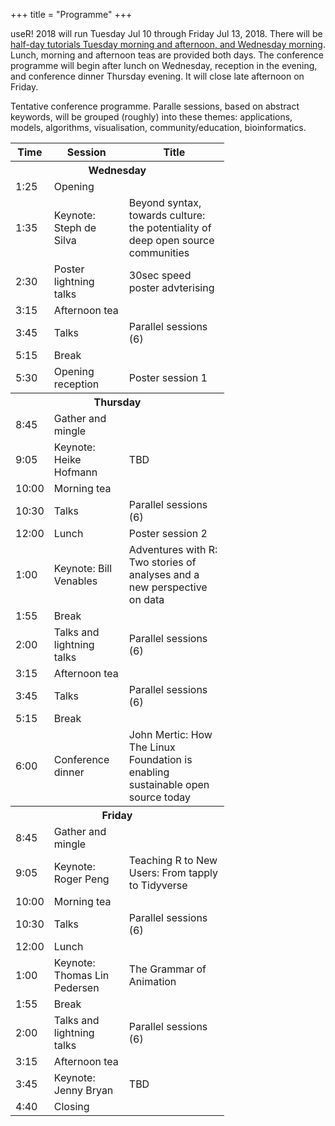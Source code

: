 +++
title = "Programme"
+++

useR! 2018 will run Tuesday Jul 10 through Friday Jul 13, 2018. There will be [half-day tutorials Tuesday morning and afternoon, and Wednesday morning](https://user2018.r-project.org/tutorials/). Lunch, morning and afternoon teas are provided both days. The conference programme will begin after lunch on Wednesday, reception in the evening, and conference dinner Thursday evening. It will close late afternoon on Friday.

Tentative conference programme. Paralle sessions, based on abstract keywords, will be grouped (roughly) into these themes: applications, models, algorithms, visualisation, community/education, bioinformatics.

<table id="reg-sum">
  <col width="60">
  <col width="120">
  <col width="160">
  <th>Time</th>
  <th>Session</th>
  <th>Title</th>
  <tr><th colspan="4">Wednesday </th></tr>
  <tr>
  <td> 1:25 </td> <td> Opening </td> <td> </td>
  </tr>
  <tr>
  <td> 1:35 </td> <td> Keynote: Steph de Silva </td> <td> Beyond syntax, towards culture: the potentiality of deep open source communities </td>
  </tr>
 <tr>
  <td> 2:30 </td> <td> Poster lightning talks </td> <td> 30sec speed poster advterising </td>
  </tr>
  <tr>
  <td> 3:15 </td> <td> Afternoon tea </td> <td> </td>
  </tr>
 <tr>
  <td> 3:45 </td> <td> Talks </td> <td> Parallel sessions (6)  </td>
  </tr>
  <tr>
  <td> 5:15 </td> <td> Break </td> <td> </td>
  </tr>
<tr>
  <td> 5:30 </td> <td> Opening reception </td> <td> Poster session 1 </td>
  </tr>
  <tr><th colspan="4">Thursday </th></tr>
  <tr>
  <td> 8:45 </td> <td> Gather and mingle </td> <td> </td>
  </tr>
  <tr>
  <td> 9:05 </td> <td> Keynote: Heike Hofmann </td> <td> TBD </td>
  </tr>
 <tr>
  <td> 10:00 </td> <td> Morning tea </td> <td> </td>
  </tr>
   <tr>
  <td> 10:30 </td> <td> Talks </td> <td> Parallel sessions (6) </td>
  </tr>
  <tr>
  <td> 12:00 </td> <td> Lunch </td> <td> Poster session 2 </td>
  </tr>
  <tr>
  <td> 1:00 </td> <td> Keynote: Bill Venables </td> <td>  Adventures with R: Two stories of analyses and a new perspective on data </td>
  </tr>
 <tr>
  <td> 1:55 </td> <td> Break </td> <td> </td>
  </tr>
  <tr>
  <td> 2:00 </td> <td> Talks and lightning talks </td> <td> Parallel sessions (6) </td>
  </tr>
  <tr>
  <td> 3:15 </td> <td> Afternoon tea </td> <td> </td>
  </tr>
  <tr>
  <td> 3:45 </td> <td> Talks </td> <td> Parallel sessions (6) </td>
  </tr>
 <tr>
  <td> 5:15 </td> <td> Break </td> <td> </td>
  </tr>
<tr>
  <td> 6:00 </td> <td> Conference dinner </td> <td> John Mertic: How The Linux Foundation is enabling sustainable open source today </td>
  </tr>
 <tr><th colspan="4">Friday </th></tr>
  <tr>
  <td> 8:45 </td> <td> Gather and mingle </td> <td> </td>
  </tr>
  <tr>
  <td> 9:05 </td> <td> Keynote: Roger Peng </td> <td> Teaching R to New Users: From tapply to Tidyverse </td>
  </tr>
 <tr>
  <td> 10:00 </td> <td> Morning tea </td> <td> </td>
  </tr>
   <tr>
  <td> 10:30 </td> <td> Talks </td> <td> Parallel sessions (6) </td>
  </tr>
  <tr>
  <td> 12:00 </td> <td> Lunch </td> <td>  </td>
  </tr>
  <tr>
  <td> 1:00 </td> <td> Keynote: Thomas Lin Pedersen </td> <td>  The Grammar of Animation </td>
  </tr>
 <tr>
  <td> 1:55 </td> <td> Break </td> <td> </td>
  </tr>
  <tr>
  <td> 2:00 </td> <td> Talks and lightning talks </td> <td> Parallel sessions (6) </td>
  </tr>
  <tr>
  <td> 3:15 </td> <td> Afternoon tea </td> <td> </td>
  </tr>
  <tr>
  <td> 3:45 </td> <td> Keynote: Jenny Bryan </td> <td> TBD </td>
  </tr>
 <tr>
  <td> 4:40 </td> <td> Closing </td> <td> </td>
  </tr>
</table>

